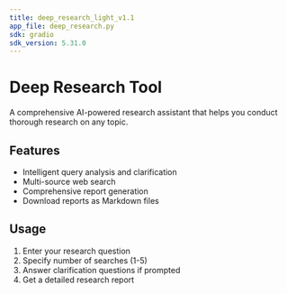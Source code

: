 ```yaml
---
title: deep_research_light_v1.1
app_file: deep_research.py
sdk: gradio
sdk_version: 5.31.0
---
```


# Deep Research Tool

A comprehensive AI-powered research assistant that helps you conduct thorough research on any topic.

## Features
- Intelligent query analysis and clarification
- Multi-source web search
- Comprehensive report generation
- Download reports as Markdown files

## Usage
1. Enter your research question
2. Specify number of searches (1-5)
3. Answer clarification questions if prompted
4. Get a detailed research report
